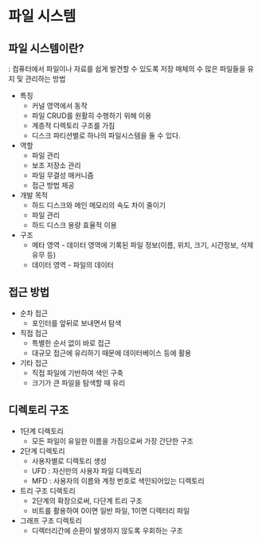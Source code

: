 # 파일 시스템

## 파일 시스템이란?

: 컴퓨터에서 파일이나 자료를 쉽게 발견할 수 있도록 저장 매체의 수 많은 파일들을 유지 및 관리하는 방법

- 특징
    - 커널 영역에서 동작
    - 파일 CRUD를 원활히 수행하기 위해 이용
    - 계층적 디렉토리 구조를 가짐
    - 디스크 파티션별로 하나의 파일시스템을 둘 수 있다.
- 역할
    - 파일 관리
    - 보조 저장소 관리
    - 파일 무결성 매커니즘
    - 접근 방법 제공
- 개발 목적
    - 하드 디스크와 메인 메모리의 속도 차이 줄이기
    - 파일 관리
    - 하드 디스크 용량 효율적 이용
- 구조
    - 메타 영역 - 데이터 영역에 기록된 파일 정보(이름, 위치, 크기, 시간정보, 삭제 유무 등)
    - 데이터 영역 - 파일의 데이터

## 접근 방법

- 순차 접근
    - 포인터를 앞뒤로 보내면서 탐색
- 직접 접근
    - 특별한 순서 없이 바로 접근
    - 대규모 접근에 유리하기 때문에 데이터베이스 등에 활용
- 기타 접근
    - 직접 파일에 기반하여 색인 구축
    - 크기가 큰 파일을 탐색할 때 유리

## 디렉토리 구조

- 1단계 디렉토리
    - 모든 파일이 유일한 이름을 가짐으로써 가장 간단한 구조
- 2단계 디렉토리
    - 사용자별로 디렉토리 생성
    - UFD : 자신만의 사용자 파일 디렉토리
    - MFD : 사용자의 이름와 계정 번호로 색인되어있는 디렉토리
- 트리 구조 디렉토리
    - 2단계의 확장으로써, 다단계 트리 구조
    - 비트를 활용하여 0이면 일반 파일, 1이면 디렉터리 파일
- 그래프 구조 디렉토리
    - 디렉터리간에 순환이 발생하지 않도록 우회하는 구조
